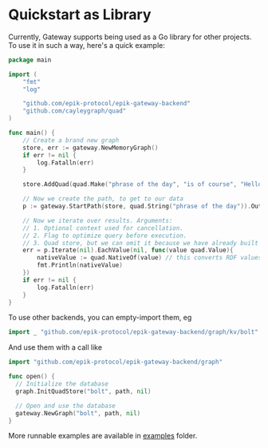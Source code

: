 # Quickstart as Library

Currently, Gateway supports being used as a Go library for other projects. To use it in such a way, here's a quick example:

```go
package main

import (
    "fmt"
    "log"

    "github.com/epik-protocol/epik-gateway-backend"
    "github.com/cayleygraph/quad"
)

func main() {
    // Create a brand new graph
    store, err := gateway.NewMemoryGraph()
    if err != nil {
        log.Fatalln(err)
    }

    store.AddQuad(quad.Make("phrase of the day", "is of course", "Hello World!", nil))

    // Now we create the path, to get to our data
    p := gateway.StartPath(store, quad.String("phrase of the day")).Out(quad.String("is of course"))

    // Now we iterate over results. Arguments:
    // 1. Optional context used for cancellation.
    // 2. Flag to optimize query before execution.
    // 3. Quad store, but we can omit it because we have already built path with it.
    err = p.Iterate(nil).EachValue(nil, func(value quad.Value){
        nativeValue := quad.NativeOf(value) // this converts RDF values to normal Go types
        fmt.Println(nativeValue)
    })
    if err != nil {
        log.Fatalln(err)
    }
}
```

To use other backends, you can empty-import them, eg

```go
import _ "github.com/epik-protocol/epik-gateway-backend/graph/kv/bolt"
```

And use them with a call like

```go
import "github.com/epik-protocol/epik-gateway-backend/graph"

func open() {
  // Initialize the database
  graph.InitQuadStore("bolt", path, nil)

  // Open and use the database
  gateway.NewGraph("bolt", path, nil)
}
```

More runnable examples are available in [examples](https://github.com/epik-protocol/epik-gateway-backend/tree/87c9c341848b59924a054ebc2dd0f2bf8c57c6a9/examples/README.md) folder.

